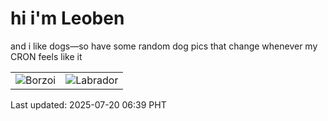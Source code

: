 # hi i'm Leoben

and i like dogs—so have some random dog pics that change whenever my CRON feels like it

|  |  |
|--------|----------|
| ![Borzoi](https://random-dog-vercel.vercel.app/api/random-borzoi?v=1752964765) | ![Labrador](https://random-dog-vercel.vercel.app/api/random-labrador?v=1752964765) |

Last updated: 2025-07-20 06:39 PHT
